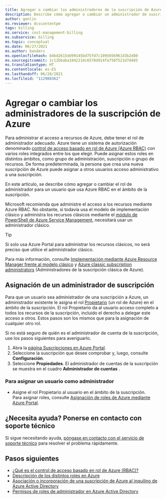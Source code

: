 ```yaml
---
title: Agregar o cambiar los administradores de la suscripción de Azure
description: Describe cómo agregar o cambiar un administrador de suscripción de Azure mediante el control de acceso basado en roles (Azure RBAC).
author: genlin
ms.reviewer: dcscontentpm
tags: billing
ms.service: cost-management-billing
ms.subservice: billing
ms.topic: conceptual
ms.date: 06/27/2021
ms.author: banders
ms.openlocfilehash: b4bd2615dd99145bd75fd7c1095056961d3b2d80
ms.sourcegitcommit: 1c12bbaba1842214c6578d914fa758f521d7d485
ms.translationtype: HT
ms.contentlocale: es-ES
ms.lasthandoff: 06/28/2021
ms.locfileid: "112988362"
---
```

# <a name="add-or-change-azure-subscription-administrators"></a>Agregar o cambiar los administradores de la suscripción de Azure


Para administrar el acceso a recursos de Azure, debe tener el rol de administrador adecuado. Azure tiene un sistema de autorización denominado [control de acceso basado en rol de Azure (Azure RBAC)](../../role-based-access-control/overview.md) con varios roles integrados entre los que elegir. Puede asignar estos roles en distintos ámbitos, como grupo de administración, suscripción o grupo de recursos. De forma predeterminada, la persona que crea una nueva suscripción de Azure puede asignar a otros usuarios acceso administrativo a una suscripción.

En este artículo, se describe cómo agregar o cambiar el rol de administrador para un usuario que usa Azure RBAC en el ámbito de la suscripción.

Microsoft recomienda que administre el acceso a los recursos mediante Azure RBAC. No obstante, si todavía usa el modelo de implementación clásico y administra los recursos clásicos mediante el [módulo de PowerShell de Azure Service Management](/powershell/module/servicemanagement/azure.service), necesitará usar un administrador clásico.

> [!TIP]
> Si solo usa Azure Portal para administrar los recursos clásicos, no será preciso que utilice el administrador clásico.

Para más información, consulte [Implementación mediante Azure Resource Manager frente al modelo clásico](../../azure-resource-manager/management/deployment-models.md) y [Azure classic subscription administrators](../../role-based-access-control/classic-administrators.md) (Administradores de la suscripción clásica de Azure).

<a name="add-an-admin-for-a-subscription"></a>

## <a name="assign-a-subscription-administrator"></a>Asignación de un administrador de suscripción

Para que un usuario sea administrador de una suscripción a Azure, un administrador existente le asigna el rol [Propietario](../../role-based-access-control/built-in-roles.md#owner) (un rol de Azure) en el ámbito de la suscripción. El rol Propietario da al usuario acceso completo a todos los recursos de la suscripción, incluido el derecho a delegar este acceso a otros. Estos pasos son los mismos que para la asignación de cualquier otro rol.

Si no está seguro de quién es el administrador de cuenta de la suscripción, use los pasos siguientes para averiguarlo.

1. Abra la [página Suscripciones en Azure Portal](https://portal.azure.com/#blade/Microsoft_Azure_Billing/SubscriptionsBlade).
1. Seleccione la suscripción que desee comprobar y, luego, consulte **Configuración**.
1. Seleccione **Propiedades**. El administrador de cuentas de la suscripción se muestra en el cuadro **Administrador de cuentas** .

### <a name="to-assign-a-user-as-an-administrator"></a>Para asignar un usuario como administrador

- Asigne el rol Propietario al usuario en el ámbito de la suscripción.  
     Para asignar roles, consulte [Asignación de roles de Azure mediante Azure Portal](../../role-based-access-control/role-assignments-portal.md).

## <a name="need-help-contact-support"></a>¿Necesita ayuda? Ponerse en contacto con soporte técnico

Si sigue necesitando ayuda, [póngase en contacto con el servicio de soporte técnico](https://portal.azure.com/?#blade/Microsoft_Azure_Support/HelpAndSupportBlade) para resolver el problema rápidamente.

## <a name="next-steps"></a>Pasos siguientes

* [¿Qué es el control de acceso basado en rol de Azure (RBAC)?](../../role-based-access-control/overview.md)
* [Descripción de los distintos roles en Azure](../../role-based-access-control/rbac-and-directory-admin-roles.md)
* [Asociación o incorporación de una suscripción de Azure al inquilino de Azure Active Directory](../../active-directory/fundamentals/active-directory-how-subscriptions-associated-directory.md)
* [Permisos de roles de administrador en Azure Active Directory](../../active-directory/roles/permissions-reference.md)